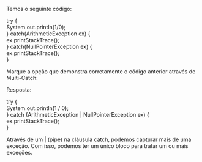 Temos o seguinte código:

try {<br>
    System.out.println(1/0);<br>
} catch(ArithmeticException ex) {<br>
    ex.printStackTrace();<br>
} catch(NullPointerException ex) {<br>
    ex.printStackTrace();    <br>
}<br>


Marque a opção que demonstra corretamente o código anterior através de Multi-Catch:

Resposta:

try {<br>
    System.out.println(1 / 0);<br>
} catch (ArithmeticException | NullPointerException ex) {<br>
    ex.printStackTrace();<br>
}<br>

Através de um | (pipe) na cláusula catch, podemos capturar mais de uma exceção. Com isso, podemos ter um único bloco para tratar um ou mais exceções.
